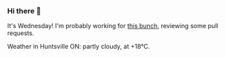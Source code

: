 ### Hi there :wave:

It's Wednesday! I'm probably working for [this bunch](https://github.com/kohofinancial), reviewing some pull requests.

Weather in Huntsville ON: partly cloudy, at +18°C.
